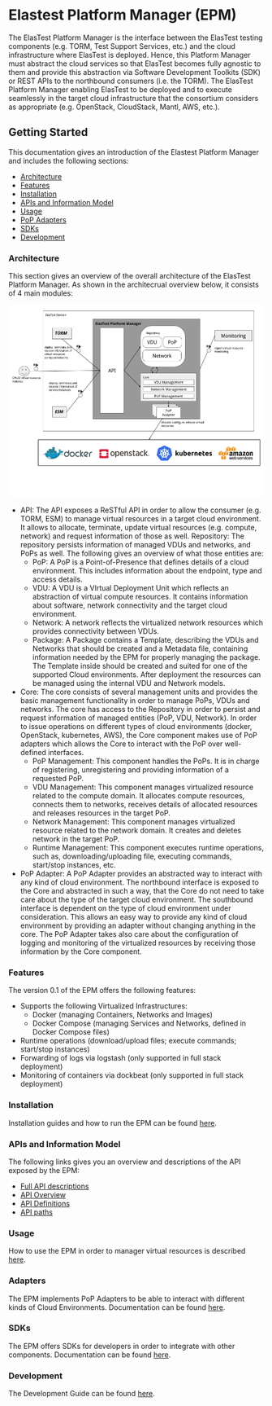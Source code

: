 # Elastest Platform Manager (EPM)

The ElasTest Platform Manager is the interface between the ElasTest testing components (e.g. TORM, Test Support Services, etc.) and the cloud infrastructure where ElasTest is deployed. Hence, this Platform Manager must abstract the cloud services so that ElasTest becomes fully agnostic to them and provide this abstraction via Software Development Toolkits (SDK) or REST APIs to the northbound consumers (i.e. the TORM). The ElasTest Platform Manager enabling ElasTest to be deployed and to execute seamlessly in the target cloud infrastructure that the consortium considers as appropriate (e.g. OpenStack, CloudStack, Mantl, AWS, etc.).

## Getting Started

This documentation gives an introduction of the Elastest Platform Manager and includes the following sections:

* [Architecture](#architecture)
* [Features](#features)
* [Installation](#installation)
* [APIs and Information Model](#apis-and-information-model)
* [Usage](#usage)
* [PoP Adapters](#adapters)
* [SDKs](#sdks)
* [Development](#development)

### Architecture
This section gives an overview of the overall architecture of the ElasTest Platform Manager. As shown in the architecrual overview below, it consists of 4 main modules:

![Elastest Platform Manager Architecture](imgs/epm-architecture.png)

* API: The API exposes a ReSTful API in order to allow the consumer (e.g. TORM, ESM) to manage virtual resources in a target cloud environment. It allows to allocate, terminate, update virtual resources (e.g. compute, network) and request information of those as well.
Repository: The repository persists information of managed VDUs and networks, and PoPs as well. The following gives an overview of what those entities are:
    * PoP: A PoP is a Point-of-Presence that defines details of a cloud environment. This includes information about the endpoint, type and access details.
    * VDU: A VDU is a VIrtual Deployment Unit which reflects an abstraction of virtual compute resources. It contains information about software, network connectivity and the target cloud environment.
    * Network: A network reflects the virtualized network resources which provides connectivity between VDUs.
    * Package: A Package contains a Template, describing the VDUs and Networks that should be created and a Metadata file, containing information needed by the EPM for properly managing the package. The Template inside should be created and suited for one of the supported Cloud environments. After deployment the resources can be managed using the internal VDU and Network models.
* Core: The core consists of several management units and provides the basic management functionality in order to manage PoPs, VDUs and networks. The core has access to the Repository in order to persist and request information of managed entities (PoP, VDU, Network). In order to issue operations on different types of cloud environments (docker, OpenStack, kubernetes, AWS), the Core component makes use of PoP adapters which allows the Core to interact with the PoP over well-defined interfaces.
    * PoP Management: This component handles the PoPs. It is in charge of registering, unregistering and providing information of a requested PoP. 
    * VDU Management: This component manages virtualized resource related to the compute domain. It allocates compute resources, connects them to networks, receives details of allocated resources and releases resources in the target PoP.
    * Network Management: This component manages virtualized resource related to the network domain. It creates and deletes network in the target PoP.
    * Runtime Management: This component executes runtime operations, such as, downloading/uploading file, executing commands, start/stop instances, etc.
* PoP Adapter: A PoP Adapter provides an abstracted way to interact with any kind of cloud environment. The northbound interface is exposed to the Core and abstracted in such a way, that the Core do not need to take care about the type of the target cloud environment. The southbound interface is dependent on the type of cloud environment under consideration. This allows an easy way to provide any kind of cloud environment by providing an adapter without changing anything in the core. The PoP Adapter takes also care about the configuration of logging and monitoring of the virtualized resources by receiving those information by the Core component.

### Features

The version 0.1 of the EPM offers the following features:

* Supports the following Virtualized Infrastructures:
    * Docker (managing Containers, Networks and Images)
    * Docker Compose (managing Services and Networks, defined in Docker Compose files)
* Runtime operations (download/upload files; execute commands; start/stop instances)
* Forwarding of logs via logstash (only supported in full stack deployment)
* Monitoring of containers via dockbeat (only supported in full stack deployment)

### Installation 

Installation guides and how to run the EPM can be found [here][installation_guide].

### APIs and Information Model

The following links gives you an overview and descriptions of the API exposed by the EPM:

* [Full API descriptions][api_online]
* [API Overview][api_overview]
* [API Definitions][api_definitions]
* [API paths][api_paths]

### Usage

How to use the EPM in order to manager virtual resources is described [here][usage_guide].

### Adapters

The EPM implements PoP Adapters to be able to interact with different kinds of Cloud Environments. Documentation can be found [here][adapters_guide].

### SDKs

The EPM offers SDKs for developers in order to integrate with other components. Documentation can be found [here][sdk_guide].

### Development

The Development Guide can be found [here][development_guide].

[installation_guide]: installation.md
[usage_guide]: usage.md
[sdk_guide]: sdks.md
[adapters_guide]: adapters.md
[api_online]: http://elastest.io/docs/api/epm/
[api_overview]: api/overview.md
[api_definitions]: api/definitions.md
[api_paths]: api/paths.md
[development_guide]: development.md

